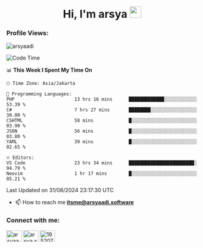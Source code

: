 <h1 align="center">Hi, I'm arsya 
  <img src="https://media.giphy.com/media/hvRJCLFzcasrR4ia7z/giphy.gif" width="30px"/>
</h1>

<p align="left"> <h3>Profile Views:</h3> <img src="https://komarev.com/ghpvc/?username=arsyaadi&label=Profile%20views&color=0e75b6&style=flat" alt="arsyaadi" /> </p>

<!--START_SECTION:waka-->
![Code Time](http://img.shields.io/badge/Code%20Time-3%2C190%20hrs%2014%20mins-blue)

📊 **This Week I Spent My Time On** 

```text
🕑︎ Time Zone: Asia/Jakarta

💬 Programming Languages: 
PHP                      13 hrs 16 mins      █████████████░░░░░░░░░░░░   53.39 % 
C#                       7 hrs 27 mins       ████████░░░░░░░░░░░░░░░░░   30.00 % 
CSHTML                   58 mins             █░░░░░░░░░░░░░░░░░░░░░░░░   03.90 % 
JSON                     56 mins             █░░░░░░░░░░░░░░░░░░░░░░░░   03.80 % 
YAML                     39 mins             █░░░░░░░░░░░░░░░░░░░░░░░░   02.65 % 

🔥 Editors: 
VS Code                  23 hrs 34 mins      ████████████████████████░   94.79 % 
Neovim                   1 hr 17 mins        █░░░░░░░░░░░░░░░░░░░░░░░░   05.21 % 
```


 Last Updated on 31/08/2024 23:17:30 UTC
<!--END_SECTION:waka-->

- 📫 How to reach me **itsme@arsyaadi.software**


<h3 align="left">Connect with me:</h3>
<p align="left">
<a href="https://linkedin.com/in/arsyaadi" target="blank"><img align="center" src="https://raw.githubusercontent.com/rahuldkjain/github-profile-readme-generator/master/src/images/icons/Social/linked-in-alt.svg" alt="arsyaadi" height="30" width="40" /></a>
<a href="https://fb.com/arsya.xkz" target="blank"><img align="center" src="https://raw.githubusercontent.com/rahuldkjain/github-profile-readme-generator/master/src/images/icons/Social/facebook.svg" alt="arsya.xkz" height="30" width="40" /></a>
<a href="https://stackoverflow.com/users/19520749" target="blank"><img align="center" src="https://raw.githubusercontent.com/rahuldkjain/github-profile-readme-generator/master/src/images/icons/Social/stack-overflow.svg" alt="19520749" height="30" width="40" /></a>
</p>
